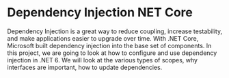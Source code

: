 # Dependency Injection NET Core

Dependency Injection is a great way to reduce coupling, increase testability, and make applications easier to upgrade over time. With .NET Core, Microsoft built dependency injection into the base set of components. In this project, we are going to look at how to configure and use dependency injection in .NET 6. We will look at the various types of scopes, why interfaces are important, how to update dependencies.

